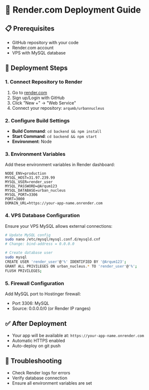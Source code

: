 # 🚀 Render.com Deployment Guide

## 📋 Prerequisites
- GitHub repository with your code
- Render.com account
- VPS with MySQL database

## 🔧 Deployment Steps

### 1. Connect Repository to Render
1. Go to [render.com](https://render.com)
2. Sign up/Login with GitHub
3. Click "New +" → "Web Service"
4. Connect your repository: `arqumb/urbannucleus`

### 2. Configure Build Settings
- **Build Command**: `cd backend && npm install`
- **Start Command**: `cd backend && npm start`
- **Environment**: Node

### 3. Environment Variables
Add these environment variables in Render dashboard:

```
NODE_ENV=production
MYSQL_HOST=31.97.239.99
MYSQL_USER=render_user
MYSQL_PASSWORD=@Arqum123
MYSQL_DATABASE=urban_nucleus
MYSQL_PORT=3306
PORT=3000
DOMAIN_URL=https://your-app-name.onrender.com
```

### 4. VPS Database Configuration
Ensure your VPS MySQL allows external connections:

```bash
# Update MySQL config
sudo nano /etc/mysql/mysql.conf.d/mysqld.cnf
# Change: bind-address = 0.0.0.0

# Create database user
sudo mysql
CREATE USER 'render_user'@'%' IDENTIFIED BY '@Arqum123';
GRANT ALL PRIVILEGES ON urban_nucleus.* TO 'render_user'@'%';
FLUSH PRIVILEGES;
```

### 5. Firewall Configuration
Add MySQL port to Hostinger firewall:
- Port 3306: MySQL
- Source: 0.0.0.0/0 (or Render IP ranges)

## ✅ After Deployment
- Your app will be available at: `https://your-app-name.onrender.com`
- Automatic HTTPS enabled
- Auto-deploy on git push

## 🔧 Troubleshooting
- Check Render logs for errors
- Verify database connection
- Ensure all environment variables are set
